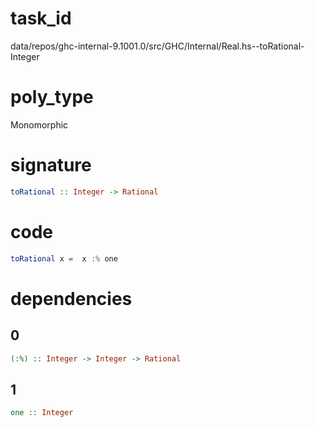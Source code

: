 
# task_id
data/repos/ghc-internal-9.1001.0/src/GHC/Internal/Real.hs--toRational-Integer

# poly_type
Monomorphic

# signature
```haskell
toRational :: Integer -> Rational
```   

# code
```haskell
toRational x =  x :% one
```

# dependencies
## 0
```haskell
(:%) :: Integer -> Integer -> Rational
```
## 1
```haskell
one :: Integer
```
